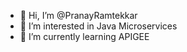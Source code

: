 - 👋 Hi, I’m @PranayRamtekkar
- 👀 I’m interested in Java Microservices
- 🌱 I’m currently learning APIGEE

<!---
PranayRamtekkar/PranayRamtekkar is a ✨ special ✨ repository because its `README.md` (this file) appears on your GitHub profile.
You can click the Preview link to take a look at your changes.
--->
